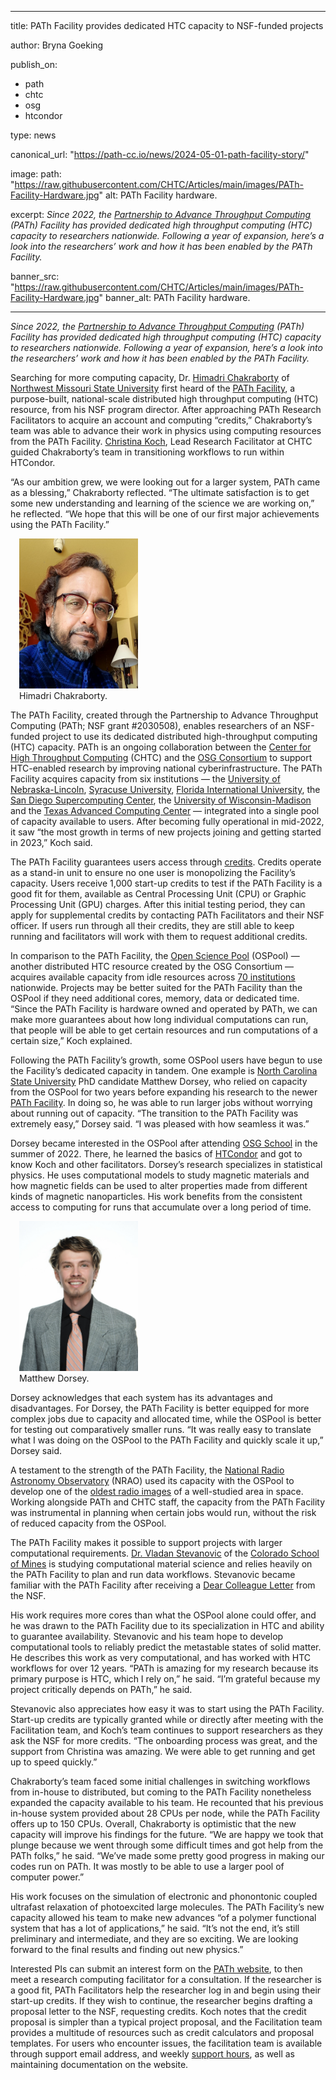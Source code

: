 
---
title: PATh Facility provides dedicated HTC capacity to NSF-funded projects 

author: Bryna Goeking

publish_on:
  - path
  - chtc
  - osg
  - htcondor

type: news

canonical_url: "https://path-cc.io/news/2024-05-01-path-facility-story/"

image:
   path: "https://raw.githubusercontent.com/CHTC/Articles/main/images/PATh-Facility-Hardware.jpg"
   alt: PATh Facility hardware. 
  
excerpt: *Since 2022, the [Partnership to Advance Throughput Computing](https://path-cc.io/) (PATh) Facility has provided dedicated high throughput computing (HTC) capacity to researchers nationwide. Following a year of expansion, here’s a look into the researchers’ work and how it has been enabled by the PATh Facility.*

banner_src: "https://raw.githubusercontent.com/CHTC/Articles/main/images/PATh-Facility-Hardware.jpg"
banner_alt: PATh Facility hardware. 

---

*Since 2022, the [Partnership to Advance Throughput Computing](https://path-cc.io/) (PATh) Facility has provided dedicated high throughput computing (HTC) 
capacity to researchers nationwide. Following a year of expansion, here’s a look into the researchers’ work and how it has been enabled by the PATh Facility.*

Searching for more computing capacity, Dr. [Himadri Chakraborty](https://www.nwmissouri.edu/naturalsciences/directory/chakraborty.htm) of 
[Northwest Missouri State University](https://www.nwmissouri.edu/) first heard of the [PATh Facility](https://path-cc.io/facility/), a purpose-built,
national-scale distributed high throughput computing (HTC) resource, from his NSF program director. After approaching PATh Research Facilitators to 
acquire an account and computing “credits,” Chakraborty’s team was able to advance their work in physics using computing resources from the PATh Facility.
[Christina Koch](https://www.cs.wisc.edu/staff/koch-christina/), Lead Research Facilitator at CHTC guided Chakraborty’s team in transitioning workflows to 
run within HTCondor.

“As our ambition grew, we were looking out for a larger system, PATh came as a blessing,” Chakraborty reflected. “The ultimate satisfaction is to get 
some new understanding and learning of the science we are working on,” he reflected. “We hope that this will be one of our first major achievements using 
the PATh Facility.”

<figure class="figure float-end" style="margin-left: 1em">
  <img src='https://raw.githubusercontent.com/CHTC/Articles/main/images/HimadriChakraborty2024.jpg' height="240" width="190" class="figure-img img-fluid rounded" alt="Himadri Chakraborty">
  <figcaption class="figure-caption">Himadri Chakraborty. <br/></figcaption>
</figure>

The PATh Facility, created through the Partnership to Advance Throughput Computing (PATh; NSF grant #2030508), enables researchers of an NSF-funded project 
to use its dedicated distributed high-throughput computing (HTC) capacity. PATh is an ongoing collaboration between the [Center for High Throughput Computing](https://chtc.cs.wisc.edu/) (CHTC) 
and the [OSG Consortium](https://osg-htc.org/) to support HTC-enabled research by improving national cyberinfrastructure. The PATh Facility acquires capacity 
from six institutions — the [University of Nebraska-Lincoln](https://www.unl.edu/), [Syracuse University](https://www.syracuse.edu/), [Florida International University](https://www.fiu.edu/),
the [San Diego Supercomputing Center](https://www.sdsc.edu/), the [University of Wisconsin-Madison](https://www.wisc.edu/) and the [Texas Advanced Computing Center](https://tacc.utexas.edu/) 
— integrated into a single pool of capacity available to users. After becoming fully operational in mid-2022, it saw “the most growth in terms of new projects 
joining and getting started in 2023,” Koch said.

The PATh Facility guarantees users access through [credits](https://path-cc.io/services/credit-accounts/). Credits operate as a stand-in unit to ensure no 
one user is monopolizing the Facility’s capacity. Users receive 1,000 start-up credits to test if the PATh Facility is a good fit for them, available as Central
Processing Unit (CPU) or Graphic Processing Unit (GPU) charges. After this initial testing period, they can apply for supplemental credits by contacting PATh 
Facilitators and their NSF officer. If users run through all their credits, they are still able to keep running and facilitators will work with them to request 
additional credits.

In comparison to the PATh Facility, the [Open Science Pool](https://osg-htc.org/services/open_science_pool) (OSPool) — another distributed HTC resource created
by the OSG Consortium — acquires available capacity from idle resources across [70 institutions](https://osg-htc.org/services/open_science_pool/institutions) 
nationwide. Projects may be better suited for the PATh Facility than the OSPool if they need additional cores, memory, data or dedicated time. “Since the PATh 
Facility is hardware owned and operated by PATh, we can make more guarantees about how long individual computations can run, that people will be able to get certain 
resources and run computations of a certain size,” Koch explained.

Following the PATh Facility’s growth, some OSPool users have begun to use the Facility’s dedicated capacity in tandem. One example is [North Carolina State University](https://www.ncsu.edu/) 
PhD candidate Matthew Dorsey, who relied on capacity from the OSPool for two years before expanding his research to the newer [PATh Facility](https://path-cc.io/facility/).
In doing so, he was able to run larger jobs without worrying about running out of capacity. “The transition to the PATh Facility was extremely easy,” Dorsey said. 
“I was pleased with how seamless it was.”

Dorsey became interested in the OSPool after attending [OSG School](https://osg-htc.org/school-2024/) in the summer of 2022. There, he learned the basics of
[HTCondor](https://htcondor.org/) and got to know Koch and other facilitators. Dorsey’s research specializes in statistical physics. He uses computational models
to study magnetic materials and how magnetic fields can be used to alter properties made from different kinds of magnetic nanoparticles. His work benefits from the 
consistent access to computing for runs that accumulate over a long period of time.

<figure class="figure float-end" style="margin-left: 1em">
  <img src='https://raw.githubusercontent.com/CHTC/Articles/main/images/Dorsey-headshot.jpg' height="240" width="190" class="figure-img img-fluid rounded" alt="Matthew Dorsey">
  <figcaption class="figure-caption">Matthew Dorsey. <br/></figcaption>
</figure>

Dorsey acknowledges that each system has its advantages and disadvantages. For Dorsey, the PATh Facility is better equipped for more complex jobs due to capacity and
allocated time, while the OSPool is better for testing out comparatively smaller runs. “It was really easy to translate what I was doing on the OSPool to the PATh 
Facility and quickly scale it up,” Dorsey said.

A testament to the strength of the PATh Facility, the [National Radio Astronomy Observatory](https://public.nrao.edu/) (NRAO) used its capacity with the OSPool to 
develop one of the [oldest radio images](https://chtc.cs.wisc.edu/nrao.html) of a well-studied area in space. Working alongside PATh and CHTC staff, the capacity
from the PATh Facility was instrumental in planning when certain jobs would run, without the risk of reduced capacity from the OSPool.

The PATh Facility makes it possible to support projects with larger computational requirements. [Dr. Vladan Stevanovic](https://metallurgy.mines.edu/project/stevanovic-vladan/) 
of the [Colorado School of Mines](https://www.mines.edu/) is studying computational material science and relies heavily on the PATh Facility to plan and run data workflows. 
Stevanovic became familiar with the PATh Facility after receiving a [Dear Colleague Letter](https://new.nsf.gov/cise/dear-colleague-letters) from the NSF.

His work requires more cores than what the OSPool alone could offer, and he was drawn to the PATh Facility due to its specialization in HTC and ability to guarantee 
availability. Stevanovic and his team hope to develop computational tools to reliably predict the metastable states of solid matter. He describes this work as very 
computational, and has worked with HTC workflows for over 12 years. “PATh is amazing for my research because its primary purpose is HTC, which I rely on,” he said. 
“I’m grateful because my project critically depends on PATh,” he said.

Stevanovic also appreciates how easy it was to start using the PATh Facility. Start-up credits are typically granted while or directly after meeting with the Facilitation
team, and Koch’s team continues to support researchers as they ask the NSF for more credits. “The onboarding process was great, and the support from Christina was amazing.
We were able to get running and get up to speed quickly.”

Chakraborty’s team faced some initial challenges in switching workflows from in-house to distributed, but coming to the PATh Facility nonetheless expanded the capacity
available to his team. He recounted that his previous in-house system provided about 28 CPUs per node, while the PATh Facility offers up to 150 CPUs. Overall, Chakraborty
is optimistic that the new capacity will improve his findings for the future. “We are happy we took that plunge because we went through some difficult times and got help 
from the PATh folks,” he said. “We’ve made some pretty good progress in making our codes run on PATh. It was mostly to be able to use a larger pool of computer power.”

His work focuses on the simulation of electronic and phonontonic coupled ultrafast relaxation of photoexcited large molecules. The PATh Facility’s new capacity allowed 
his team to make new advances “of a polymer functional system that has a lot of applications,” he said. “It’s not the end, it’s still preliminary and intermediate, and 
they are so exciting. We are looking forward to the final results and finding out new physics.”

Interested PIs can submit an interest form on the [PATh website](https://portal.path-cc.io/documentation/), to then meet a research computing facilitator for a consultation. 
If the researcher is a good fit, PATh Facilitators help the researcher log in and begin using their start-up credits. If they wish to continue, the researcher begins 
drafting a proposal letter to the NSF, requesting credits. Koch notes that the credit proposal is simpler than a typical project proposal, and the Facilitation team provides
a multitude of resources such as credit calculators and proposal templates. For users who encounter issues, the facilitation team is available through support email address, 
and weekly [support hours](https://portal.path-cc.io/documentation/support_and_training/support/getting-help-from-RCFs/), as well as maintaining documentation on the website.
